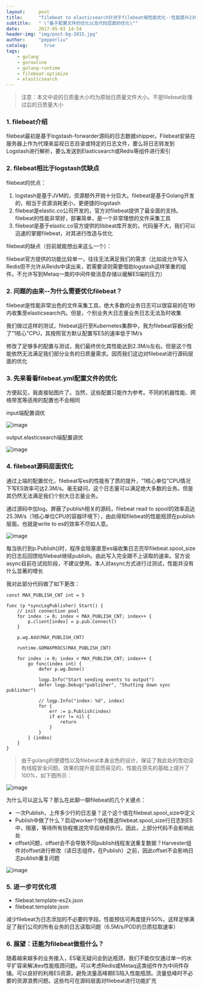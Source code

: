```yaml
---
layout:     post
title:      "filebeat to elasticsearch针对于filebeat端性能优化--性能提升230%"
subtitle:   " \"基于配置文件的优化以及代码层面的优化\""
date:       2017-05-03 14:54
header-img: "img/post-bg-2015.jpg"
author:     "pepperliu"
catalog:      true
tags:
    - golang
    - goroutine
    - golang-runtime
    - filebeat-optimize
    - elasticsearch
---
```


> 注意：本文中说的日质量大小均为原始日质量文件大小。不是filebeat处理过后的日质量大小

### 1. filebeat介绍

filebeat最初是基于logstash-forwarder源码的日志数据shipper。Filebeat安装在服务器上作为代理来监视日志目录或特定的日志文件，要么将日志转发到Logstash进行解析，要么发送到Elasticsearch或Redis等组件进行索引

### 2. filebeat相比于logstash优缺点

filebeat的优点：

1. logstash是基于JVM的，资源额外开销十分巨大。filebeat是基于Golang开发的，相当于资源消耗更小，更便捷的logstash
2. filebeat是elastic.co公司开发的，官方对filebeat提供了最全面的支持。filebeat的性能非常好，部署简单，是一个非常理想的文件采集工具
3. filebeat是基于elastic.co官方提供的libbeat库开发的，代码量不大，我们可以迅速的掌握filebeat，对其进行改造与优化

filebeat的缺点（目前就能想出来这么一个）：

filebeat官方提供的功能比较单一，往往无法满足我们的需求（比如说允许写入Redis但不允许从Reids中读出来，若需要读则需要借助logstash这样笨重的组件。不允许写到Metaq一类的中间件做消息存储以缓解ES端的压力）

### 2. 问题的由来--为什么需要优化filebeat？

filebeat是性能非常出色的文件采集工具，绝大多数的业务日志可以很容易的在1秒内收集至elasticsearch内。但是，个别业务大日志量业务日志无法及时收集

我们做过这样的测试，filebeat运行至Kubernetes集群中，我为filebeat容器分配了“1核心”CPU，其按照官方默认配置写ES的速率低于1M/s

修改了足够多的配置与测试，我们最终优化其性能达到2.3M/s左右。但是这个性能依然无法满足我们部分业务的日质量需求。因而我们这边对filebeat进行源码层面的优化

### 3. 先来看看filebeat.yml配置文件的优化

方便起见，我直接贴图片了。当然，这些配置只能作为参考。不同的机器性能、网络带宽等适用的配置也不会相同

input端配置调优

![image](https://lpc-win32.github.io/img/2017-05-03/optimize-1.png)

output.elasticsearch端配置调优

![image](https://lpc-win32.github.io/img/2017-05-03/optimize-2.png)

### 4. filebeat源码层面优化

通过上端的配置优化，filebeat写es的性能有了质的提升，“1核心单位”CPU情况下写ES效率可达2.3M/s。毫无疑问，这个日志量可以满足绝大多数的业务。但是其仍然无法满足我们个别大日志量业务。

通过源码中加log，屏蔽了publish相关的源码，filebeat read to spool的效率高达25.3M/s（1核心单位CPU的容器环境下），由此得知filebeat的性能瓶颈在publish层面。也就是write to es的效率不尽如人意。

![image](https://lpc-win32.github.io/img/2017-05-03/code-1.png)

每当执行到p.Publish()时，程序会阻塞直至es端收集日志完毕filebeat.spool\_size的日志后回馈给filebeat继续publish。由此写入完全跟不上读取的速率。官方说async目前在试验阶段，不建议使用。本人对async方式进行过测试，性能并没有什么显著的增长

我对此部分代码做了如下更改：

```
const MAX_PUBLISH_CNT int = 5

func (p *syncLogPublisher) Start() {
    // init connection pool
    for index := 0; index < MAX_PUBLISH_CNT; index++ {
        p.client[index] = p.pub.Connect()
    }

    p.wg.Add(MAX_PUBLISH_CNT)

    runtime.GOMAXPROCS(MAX_PUBLISH_CNT)

    for index := 0; index < MAX_PUBLISH_CNT; index++ {
        go func(index int) {
            defer p.wg.Done()

            logp.Info("Start sending events to output")
            defer logp.Debug("publisher", "Shutting down sync publisher")

            // logp.Info("index: %d", index)
            for {
                err := p.Publish(index)
                if err != nil {
                    return
                }
            }
        } (index)
    }
}
```

> 由于golang的便捷性以及filebeat本身出色的设计，保证了我此处的改动没有线程安全问题。效果的提升是显而易见的，性能在原先的基础上提升了100%，如下图所示：

![image](https://lpc-win32.github.io/img/2017-05-03/filebeat-es.png)

为什么可以这么写？那么在此聊一聊filebeat的几个关键点：  
- 一次Publish，上传多少行的日志量？这个这个值在filebeat.spool\_size中定义  
- Publish中做了什么？启动worker个协程推送filebeat.spool\_size行日志到ES中，阻塞，等待所有协程推送完毕后继续执行。因此，上部分代码不会影响此处
- offset问题，offset会不会导致不同publish线程发送重复数据？Harvester组件对offset进行修改（读日志组件，在Publish）之前，因此offset不会影响日志publish重复问题

![image](https://lpc-win32.github.io/img/2017-05-03/filebeat-modules.png)

### 5. 进一步可优化项

- filebeat.template-es2x.json
- filebeat.template.json

减少filebeat为日志添加的不必要的字段。性能预估可再度提升50%。这样足够满足了我们公司的所有业务的日志读取问题（6.5M/s/POD的日质拉取速率）

### 6. 展望：还能为filebeat做些什么？

随着越来越多的业务接入，ES毫无疑问会到达瓶颈，我们不能仅仅通过单一的水平扩容来解决es性能瓶颈问题。可以考虑Redis或Metaq这类组件作为中间件存储。可以良好的利用ES资源，避免流量高峰期ES陷入性能瓶颈。流量低峰时不必要的资源浪费问题。这些均可在源码层面对filebeat进行功能扩充
